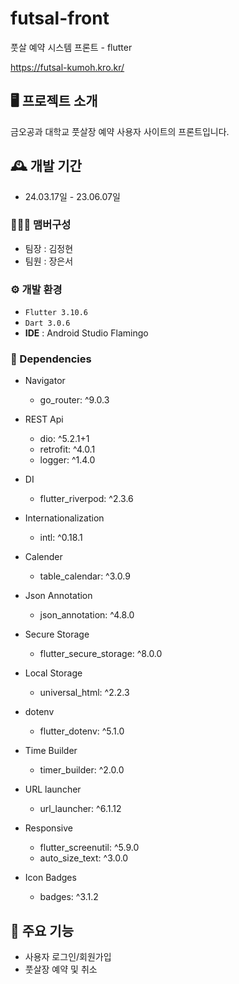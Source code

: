 # futsal-front

풋살 예약 시스템 프론트 - flutter

https://futsal-kumoh.kro.kr/

## 🖥️ 프로젝트 소개

금오공과 대학교 풋살장 예약 사용자 사이트의 프론트입니다.
<br>
## 🕰️ 개발 기간

- 24.03.17일 - 23.06.07일


### 🧑‍🤝‍🧑 맴버구성

- 팀장 : 김정현
- 팀원 : 장은서


### ⚙️ 개발 환경

- `Flutter 3.10.6`
- `Dart 3.0.6`
- **IDE** : Android Studio Flamingo

### 📜 Dependencies

- Navigator
  - go_router: ^9.0.3
- REST Api
  - dio: ^5.2.1+1
  - retrofit: ^4.0.1
  - logger: ^1.4.0
- DI
  - flutter_riverpod: ^2.3.6
- Internationalization
  - intl: ^0.18.1
- Calender
  - table_calendar: ^3.0.9
- Json Annotation
  - json_annotation: ^4.8.0
- Secure Storage
  - flutter_secure_storage: ^8.0.0
- Local Storage
  - universal_html: ^2.2.3
- dotenv
  - flutter_dotenv: ^5.1.0
- Time Builder
  - timer_builder: ^2.0.0
- URL launcher
  - url_launcher: ^6.1.12
- Responsive
  - flutter_screenutil: ^5.9.0
  - auto_size_text: ^3.0.0
    
- Icon Badges
  - badges: ^3.1.2

## 📌 주요 기능

- 사용자 로그인/회원가입
- 풋살장 예약 및 취소


<!-- Security scan triggered at 2025-09-01 23:07:42 -->

<!-- Security scan triggered at 2025-09-07 01:46:43 -->